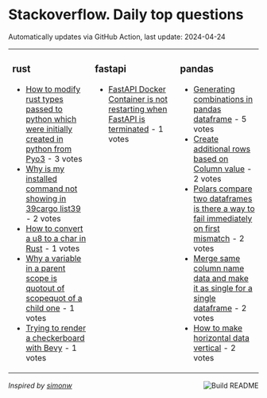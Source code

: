 # Stackoverflow. Daily top questions 

Automatically updates via GitHub Action, last update: <!-- date starts -->2024-04-24<!-- date ends -->


<table><tr><td valign="top" width="33%">

### rust
<!-- rust starts -->
* [How to modify rust types passed to python which were initially created in python from Pyo3](https://stackoverflow.com/questions/78374985/how-to-modify-rust-types-passed-to-python-which-were-initially-created-in-python) - 3 votes
* [Why is my installed command not showing in 39cargo list39](https://stackoverflow.com/questions/78374309/why-is-my-installed-command-not-showing-in-cargo-list) - 2 votes
* [How to convert a u8 to a char in Rust](https://stackoverflow.com/questions/78369571/how-to-convert-a-u8-to-a-char-in-rust) - 1 votes
* [Why a variable in a parent scope is quotout of scopequot of a child one](https://stackoverflow.com/questions/78379631/why-a-variable-in-a-parent-scope-is-out-of-scope-of-a-child-one) - 1 votes
* [Trying to render a checkerboard with Bevy](https://stackoverflow.com/questions/78369979/trying-to-render-a-checkerboard-with-bevy) - 1 votes
<!-- rust ends -->
</td><td valign="top" width="34%">


### fastapi
<!-- fastapi starts -->
* [FastAPI Docker Container is not restarting when FastAPI is terminated](https://stackoverflow.com/questions/78377979/fastapi-docker-container-is-not-restarting-when-fastapi-is-terminated) - 1 votes
<!-- fastapi ends -->
</td><td valign="top" width="34%">


### pandas
<!-- pandas starts -->
* [Generating combinations in pandas dataframe](https://stackoverflow.com/questions/78377078/generating-combinations-in-pandas-dataframe) - 5 votes
* [Create additional rows based on Column value](https://stackoverflow.com/questions/78377152/create-additional-rows-based-on-column-value) - 2 votes
* [Polars compare two dataframes  is there a way to fail immediately on first mismatch](https://stackoverflow.com/questions/78369755/polars-compare-two-dataframes-is-there-a-way-to-fail-immediately-on-first-mism) - 2 votes
* [Merge same column name data and make it as single for a single dataframe](https://stackoverflow.com/questions/78377745/merge-same-column-name-data-and-make-it-as-single-for-a-single-dataframe) - 2 votes
* [How to make horizontal data vertical](https://stackoverflow.com/questions/78373448/how-to-make-horizontal-data-vertical) - 2 votes
<!-- pandas ends -->
</td></tr></table>

<a href="https://github.com/hp0404/hp0404/actions"><img src="https://github.com/hp0404/hp0404/workflows/Build%20README/badge.svg" align="right" alt="Build README"></a> <p>*Inspired by  [simonw](https://github.com/simonw/simonw)*</p>
